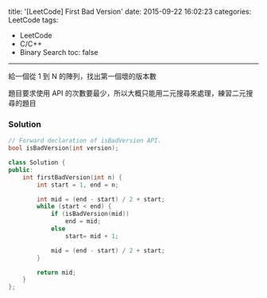 title: '[LeetCode] First Bad Version'
date: 2015-09-22 16:02:23
categories: LeetCode
tags:
- LeetCode
- C/C++
- Binary Search
toc: false
---
給一個從 1 到 N 的陣列，找出第一個壞的版本數

<!-- more -->

題目要求使用 API 的次數要最少，所以大概只能用二元搜尋來處理，練習二元搜尋的題目

### Solution

```c++
// Forward declaration of isBadVersion API.
bool isBadVersion(int version);

class Solution {
public:
    int firstBadVersion(int n) {
        int start = 1, end = n;

        int mid = (end - start) / 2 + start;
        while (start < end) {
            if (isBadVersion(mid))
                end = mid;
            else
                start= mid + 1;

            mid = (end - start) / 2 + start;
        }

        return mid;
    }
};
```
